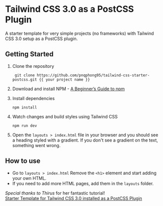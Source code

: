 # Tailwind CSS 3.0 as a PostCSS Plugin

A starter template for very simple projects (no frameworks) with Tailwind CSS 3.0 setup as a PostCSS plugin.

## Getting Started

1.  Clone the repository

         git clone https://github.com/pnqphong95/tailwind-css-starter-postcss.git {{ your project name }}

2.  Download and install NPM - [A Beginner’s Guide to npm](https://www.sitepoint.com/npm-guide/)

3.  Install dependencies

        npm install

4.  Watch changes and build styles using Tailwind CSS

        npm run dev

5.  Open the `layouts > index.html` file in your browser and you should see a heading styled with a gradient. If you don't see a gradient on the text, something went wrong.

## How to use

- Go to `layouts > index.html` Remove the `<h1>` element and start adding your own HTML.
- If you need to add more HTML pages, add them in the `layouts` folder.  

_Special thanks to Thirus_ for her fantastic tutorial!    
[Starter Template for Tailwind CSS 3.0 installed as a PostCSS Plugin](https://youtu.be/h9Zun41-Ozc)